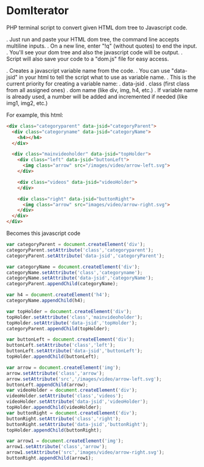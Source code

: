 # DomIterator
PHP terminal script to convert given HTML dom tree to Javascript code.

. Just run and paste your HTML dom tree, the command line accepts multiline inputs.
. On a new line, enter "!q" (without quotes) to end the input.
. You'll see your dom tree and also the javascript code will be output.
. Script will also save your code to a "dom.js" file for easy access.

. Creates a javascript variable name from the code.
. You can use "data-jsid" in your html to tell the script what to use as variable name.
. This is the current priority for creating a variable name:
  . data-jsid
  . class (first class from all assigned ones)
  . dom name (like div, img, h4, etc.)
. If variable name is already used, a number will be added and incremented if needed (like img1, img2, etc.)

For example, this html:
```html
<div class="categoryparent" data-jsid="categoryParent">
  <div class="categoryname" data-jsid="categoryName">
    <h4></h4>
  </div>

  <div class="mainvideoholder" data-jsid="topHolder">
    <div class="left" data-jsid="buttonLeft">
      <img class="arrow" src="/images/video/arrow-left.svg">
    </div>

    <div class="videos" data-jsid="videoHolder">
    </div>

    <div class="right" data-jsid="buttonRight">
      <img class="arrow" src="images/video/arrow-right.svg">
    </div>
  </div>
</div>
```

Becomes this javascript code
```javascript
var categoryParent = document.createElement('div');
categoryParent.setAttribute('class','categoryparent');
categoryParent.setAttribute('data-jsid','categoryParent');

var categoryName = document.createElement('div');
categoryName.setAttribute('class','categoryname');
categoryName.setAttribute('data-jsid','categoryName');
categoryParent.appendChild(categoryName);

var h4 = document.createElement('h4');
categoryName.appendChild(h4);

var topHolder = document.createElement('div');
topHolder.setAttribute('class','mainvideoholder');
topHolder.setAttribute('data-jsid','topHolder');
categoryParent.appendChild(topHolder);

var buttonLeft = document.createElement('div');
buttonLeft.setAttribute('class','left');
buttonLeft.setAttribute('data-jsid','buttonLeft');
topHolder.appendChild(buttonLeft);

var arrow = document.createElement('img');
arrow.setAttribute('class','arrow');
arrow.setAttribute('src','/images/video/arrow-left.svg');
buttonLeft.appendChild(arrow);
var videoHolder = document.createElement('div');
videoHolder.setAttribute('class','videos');
videoHolder.setAttribute('data-jsid','videoHolder');
topHolder.appendChild(videoHolder);
var buttonRight = document.createElement('div');
buttonRight.setAttribute('class','right');
buttonRight.setAttribute('data-jsid','buttonRight');
topHolder.appendChild(buttonRight);

var arrow1 = document.createElement('img');
arrow1.setAttribute('class','arrow');
arrow1.setAttribute('src','images/video/arrow-right.svg');
buttonRight.appendChild(arrow1);
```

